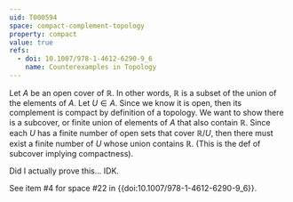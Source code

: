 ```yaml
---
uid: T000594
space: compact-complement-topology
property: compact
value: true
refs:
  - doi: 10.1007/978-1-4612-6290-9_6
    name: Counterexamples in Topology
---
```

Let $A$ be an open cover of $\mathbb{R}$. In other words, $\mathbb{R}$ is a subset of the union of the elements of $A$. Let $U \in A$. Since we know it is open, then its complement is compact by definition of a topology. We want to show there is a subcover, or finite union of elements of $A$ that also contain $\mathbb{R}$. Since each $U$ has a finite number of open sets that cover $\mathbb{R} / U$, then there must exist a finite number of $U$ whose union contains $\mathbb{R}$. (This is the def of subcover implying compactness).


Did I actually prove this... IDK.

See item #4 for space #22 in {{doi:10.1007/978-1-4612-6290-9_6}}.
